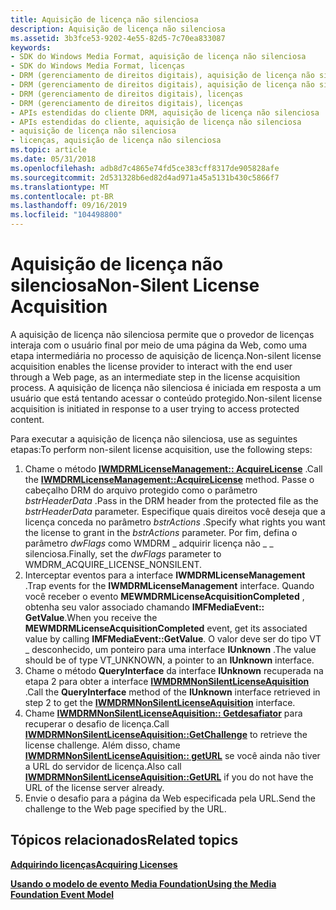 ```yaml
---
title: Aquisição de licença não silenciosa
description: Aquisição de licença não silenciosa
ms.assetid: 3b3fce53-9202-4e55-82d5-7c70ea833087
keywords:
- SDK do Windows Media Format, aquisição de licença não silenciosa
- SDK do Windows Media Format, licenças
- DRM (gerenciamento de direitos digitais), aquisição de licença não silenciosa
- DRM (gerenciamento de direitos digitais), aquisição de licença não silenciosa
- DRM (gerenciamento de direitos digitais), licenças
- DRM (gerenciamento de direitos digitais), licenças
- APIs estendidas do cliente DRM, aquisição de licença não silenciosa
- APIs estendidas do cliente, aquisição de licença não silenciosa
- aquisição de licença não silenciosa
- licenças, aquisição de licença não silenciosa
ms.topic: article
ms.date: 05/31/2018
ms.openlocfilehash: adb8d7c4865e74fd5ce383cff8317de905828afe
ms.sourcegitcommit: 2d531328b6ed82d4ad971a45a5131b430c5866f7
ms.translationtype: MT
ms.contentlocale: pt-BR
ms.lasthandoff: 09/16/2019
ms.locfileid: "104498800"
---
```

# <a name="non-silent-license-acquisition"></a><span data-ttu-id="98d30-113">Aquisição de licença não silenciosa</span><span class="sxs-lookup"><span data-stu-id="98d30-113">Non-Silent License Acquisition</span></span>

<span data-ttu-id="98d30-114">A aquisição de licença não silenciosa permite que o provedor de licenças interaja com o usuário final por meio de uma página da Web, como uma etapa intermediária no processo de aquisição de licença.</span><span class="sxs-lookup"><span data-stu-id="98d30-114">Non-silent license acquisition enables the license provider to interact with the end user through a Web page, as an intermediate step in the license acquisition process.</span></span> <span data-ttu-id="98d30-115">A aquisição de licença não silenciosa é iniciada em resposta a um usuário que está tentando acessar o conteúdo protegido.</span><span class="sxs-lookup"><span data-stu-id="98d30-115">Non-silent license acquisition is initiated in response to a user trying to access protected content.</span></span>

<span data-ttu-id="98d30-116">Para executar a aquisição de licença não silenciosa, use as seguintes etapas:</span><span class="sxs-lookup"><span data-stu-id="98d30-116">To perform non-silent license acquisition, use the following steps:</span></span>

1.  <span data-ttu-id="98d30-117">Chame o método [**IWMDRMLicenseManagement:: AcquireLicense**](iwmdrmlicensemanagement-acquirelicense.md) .</span><span class="sxs-lookup"><span data-stu-id="98d30-117">Call the [**IWMDRMLicenseManagement::AcquireLicense**](iwmdrmlicensemanagement-acquirelicense.md) method.</span></span> <span data-ttu-id="98d30-118">Passe o cabeçalho DRM do arquivo protegido como o parâmetro *bstrHeaderData* .</span><span class="sxs-lookup"><span data-stu-id="98d30-118">Pass in the DRM header from the protected file as the *bstrHeaderData* parameter.</span></span> <span data-ttu-id="98d30-119">Especifique quais direitos você deseja que a licença conceda no parâmetro *bstrActions* .</span><span class="sxs-lookup"><span data-stu-id="98d30-119">Specify what rights you want the license to grant in the *bstrActions* parameter.</span></span> <span data-ttu-id="98d30-120">Por fim, defina o parâmetro *dwFlags* como WMDRM \_ adquirir licença não \_ \_ silenciosa.</span><span class="sxs-lookup"><span data-stu-id="98d30-120">Finally, set the *dwFlags* parameter to WMDRM\_ACQUIRE\_LICENSE\_NONSILENT.</span></span>
2.  <span data-ttu-id="98d30-121">Interceptar eventos para a interface **IWMDRMLicenseManagement** .</span><span class="sxs-lookup"><span data-stu-id="98d30-121">Trap events for the **IWMDRMLicenseManagement** interface.</span></span> <span data-ttu-id="98d30-122">Quando você receber o evento **MEWMDRMLicenseAcquisitionCompleted** , obtenha seu valor associado chamando **IMFMediaEvent:: GetValue**.</span><span class="sxs-lookup"><span data-stu-id="98d30-122">When you receive the **MEWMDRMLicenseAcquisitionCompleted** event, get its associated value by calling **IMFMediaEvent::GetValue**.</span></span> <span data-ttu-id="98d30-123">O valor deve ser do tipo VT \_ desconhecido, um ponteiro para uma interface **IUnknown** .</span><span class="sxs-lookup"><span data-stu-id="98d30-123">The value should be of type VT\_UNKNOWN, a pointer to an **IUnknown** interface.</span></span>
3.  <span data-ttu-id="98d30-124">Chame o método **QueryInterface** da interface **IUnknown** recuperada na etapa 2 para obter a interface [**IWMDRMNonSilentLicenseAquisition**](iwmdrmnonsilentlicenseaquisition.md) .</span><span class="sxs-lookup"><span data-stu-id="98d30-124">Call the **QueryInterface** method of the **IUnknown** interface retrieved in step 2 to get the [**IWMDRMNonSilentLicenseAquisition**](iwmdrmnonsilentlicenseaquisition.md) interface.</span></span>
4.  <span data-ttu-id="98d30-125">Chame [**IWMDRMNonSilentLicenseAquisition:: Getdesafiator**](iwmdrmnonsilentlicenseaquisition-getchallenge.md) para recuperar o desafio de licença.</span><span class="sxs-lookup"><span data-stu-id="98d30-125">Call [**IWMDRMNonSilentLicenseAquisition::GetChallenge**](iwmdrmnonsilentlicenseaquisition-getchallenge.md) to retrieve the license challenge.</span></span> <span data-ttu-id="98d30-126">Além disso, chame [**IWMDRMNonSilentLicenseAquisition:: getURL**](iwmdrmnonsilentlicenseaquisition-geturl.md) se você ainda não tiver a URL do servidor de licença.</span><span class="sxs-lookup"><span data-stu-id="98d30-126">Also call [**IWMDRMNonSilentLicenseAquisition::GetURL**](iwmdrmnonsilentlicenseaquisition-geturl.md) if you do not have the URL of the license server already.</span></span>
5.  <span data-ttu-id="98d30-127">Envie o desafio para a página da Web especificada pela URL.</span><span class="sxs-lookup"><span data-stu-id="98d30-127">Send the challenge to the Web page specified by the URL.</span></span>

## <a name="related-topics"></a><span data-ttu-id="98d30-128">Tópicos relacionados</span><span class="sxs-lookup"><span data-stu-id="98d30-128">Related topics</span></span>

<dl> <dt>

[<span data-ttu-id="98d30-129">**Adquirindo licenças**</span><span class="sxs-lookup"><span data-stu-id="98d30-129">**Acquiring Licenses**</span></span>](acquiring-licenses.md)
</dt> <dt>

[<span data-ttu-id="98d30-130">**Usando o modelo de evento Media Foundation**</span><span class="sxs-lookup"><span data-stu-id="98d30-130">**Using the Media Foundation Event Model**</span></span>](using-the-media-foundation-model.md)
</dt> </dl>

 

 




